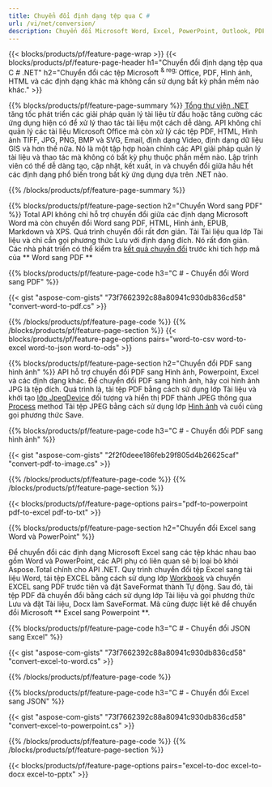 ```yaml
---
title: Chuyển đổi định dạng tệp qua C # 
url: /vi/net/conversion/
description: Chuyển đổi Microsoft Word, Excel, PowerPoint, Outlook, PDF, HTML, Hình ảnh 3D, Sơ đồ, Định dạng Video và nhiều tệp phổ biến khác chỉ với vài dòng mã C #.
---
```


{{< blocks/products/pf/feature-page-wrap >}}
{{< blocks/products/pf/feature-page-header h1="Chuyển đổi định dạng tệp qua C # .NET" h2="Chuyển đổi các tệp Microsoft <sup> & reg; </sup> Office, PDF, Hình ảnh, HTML và các định dạng khác mà không cần sử dụng bất kỳ phần mềm nào khác." >}}

{{% blocks/products/pf/feature-page-summary %}}
[Tổng thư viện .NET](https://products.aspose.com/total/net/) tăng tốc phát triển các giải pháp quản lý tài liệu từ đầu hoặc tăng cường các ứng dụng hiện có để xử lý thao tác tài liệu một cách dễ dàng. API không chỉ quản lý các tài liệu Microsoft Office mà còn xử lý các tệp PDF, HTML, Hình ảnh TIFF, JPG, PNG, BMP và SVG, Email, định dạng Video, định dạng dữ liệu GIS và hơn thế nữa. Nó là một tập hợp hoàn chỉnh các API giải pháp quản lý tài liệu và thao tác mà không có bất kỳ phụ thuộc phần mềm nào. Lập trình viên có thể dễ dàng tạo, cập nhật, kết xuất, in và chuyển đổi giữa hầu hết các định dạng phổ biến trong bất kỳ ứng dụng dựa trên .NET nào.

{{% /blocks/products/pf/feature-page-summary  %}}

{{% blocks/products/pf/feature-page-section  h2="Chuyển Word sang PDF" %}}
Total API không chỉ hỗ trợ chuyển đổi giữa các định dạng Microsoft Word mà còn chuyển đổi Word sang PDF, HTML, Hình ảnh, EPUB, Markdown và XPS. Quá trình chuyển đổi rất đơn giản. Tải Tài liệu qua lớp Tài liệu và chỉ cần gọi phương thức Lưu với định dạng đích. Nó rất đơn giản. Các nhà phát triển có thể kiểm tra [kết quả chuyển đổi](https://products.aspose.com/words/net/conversion/word-to-pdf/) trước khi tích hợp mã của ** Word sang PDF **


{{% blocks/products/pf/feature-page-code h3="C # - Chuyển đổi Word sang PDF" %}}

{{< gist "aspose-com-gists" "73f7662392c88a80941c930db836cd58" "convert-word-to-pdf.cs" >}}

{{% /blocks/products/pf/feature-page-code  %}}
{{% /blocks/products/pf/feature-page-section %}}
{{< blocks/products/pf/feature-page-options pairs="word-to-csv word-to-excel word-to-json word-to-ods" >}}


{{% blocks/products/pf/feature-page-section  h2="Chuyển đổi PDF sang hình ảnh" %}}
API hỗ trợ chuyển đổi PDF sang Hình ảnh, Powerpoint, Excel và các định dạng khác. Để chuyển đổi PDF sang hình ảnh, hãy coi hình ảnh JPG là tệp đích. Quá trình là, tải tệp PDF bằng cách sử dụng lớp Tài liệu và khởi tạo [lớp JpegDevice](https://apireference.aspose.com/pdf/net/aspose.pdf.devices/jpegdevice) đối tượng và hiển thị PDF thành JPEG thông qua [Process](https://apireference.aspose.com/pdf/net/aspose.pdf.devices.pagedevice/process/methods/1) method
Tải tệp JPEG bằng cách sử dụng lớp [Hình ảnh](https://apireference.aspose.com/imaging/net/aspose.imaging/image) và cuối cùng gọi phương thức Save.

{{% blocks/products/pf/feature-page-code h3="C # - Chuyển đổi PDF sang hình ảnh" %}}

{{< gist "aspose-com-gists" "2f2f0deee186feb29f805d4b26625caf" "convert-pdf-to-image.cs" >}}


{{% /blocks/products/pf/feature-page-code  %}}
{{% /blocks/products/pf/feature-page-section %}}

{{< blocks/products/pf/feature-page-options pairs="pdf-to-powerpoint pdf-to-excel pdf-to-txt" >}}

{{% blocks/products/pf/feature-page-section  h2="Chuyển đổi Excel sang Word và PowerPoint" %}}

Để chuyển đổi các định dạng Microsoft Excel sang các tệp khác nhau bao gồm Word và PowerPoint, các API phụ có liên quan sẽ bị loại bỏ khỏi Aspose.Total chính cho API .NET. Quy trình chuyển đổi tệp Excel sang tài liệu Word, tải tệp EXCEL bằng cách sử dụng lớp [Workbook](https://apireference.aspose.com/cells/net/aspose.cells/workbook) và chuyển EXCEL sang PDF trước tiên và đặt SaveFormat thành Tự động. Sau đó, tải tệp PDF đã chuyển đổi bằng cách sử dụng lớp Tài liệu và gọi phương thức Lưu và đặt Tài liệu, Docx làm SaveFormat. Mã cũng được liệt kê để chuyển đổi Microsoft ** Excel sang Powerpoint **.

{{% blocks/products/pf/feature-page-code h3="C # - Chuyển đổi JSON sang Excel" %}}

{{< gist "aspose-com-gists" "73f7662392c88a80941c930db836cd58" "convert-excel-to-word.cs" >}}

{{% /blocks/products/pf/feature-page-code %}}

{{% blocks/products/pf/feature-page-code h3="C # - Chuyển đổi Excel sang JSON" %}}

{{< gist "aspose-com-gists" "73f7662392c88a80941c930db836cd58" "convert-excel-to-powerpoint.cs" >}}

{{% /blocks/products/pf/feature-page-code %}}
{{% /blocks/products/pf/feature-page-section %}}

{{< blocks/products/pf/feature-page-options pairs="excel-to-doc excel-to-docx excel-to-pptx" >}}